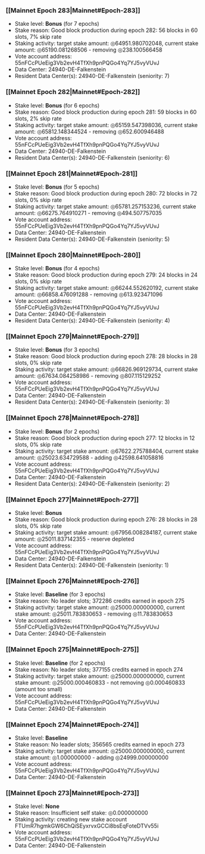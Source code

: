 ### [[Mainnet Epoch 283|Mainnet#Epoch-283]]
* Stake level: **Bonus** (for 7 epochs)
* Stake reason: Good block production during epoch 282: 56 blocks in 60 slots, 7% skip rate
* Staking activity: target stake amount: ◎64951.980702048, current stake amount: ◎65190.081268506 - removing ◎238.100566458
* Vote account address: 55nFCcPUeEig3Vb2evH4TfXh9pnPQGo4Yq7YJ5vyVUvJ
* Data Center: 24940-DE-Falkenstein
* Resident Data Center(s): 24940-DE-Falkenstein (seniority: 7)
### [[Mainnet Epoch 282|Mainnet#Epoch-282]]
* Stake level: **Bonus** (for 6 epochs)
* Stake reason: Good block production during epoch 281: 59 blocks in 60 slots, 2% skip rate
* Staking activity: target stake amount: ◎65159.547398036, current stake amount: ◎65812.148344524 - removing ◎652.600946488
* Vote account address: 55nFCcPUeEig3Vb2evH4TfXh9pnPQGo4Yq7YJ5vyVUvJ
* Data Center: 24940-DE-Falkenstein
* Resident Data Center(s): 24940-DE-Falkenstein (seniority: 6)
### [[Mainnet Epoch 281|Mainnet#Epoch-281]]
* Stake level: **Bonus** (for 5 epochs)
* Stake reason: Good block production during epoch 280: 72 blocks in 72 slots, 0% skip rate
* Staking activity: target stake amount: ◎65781.257153236, current stake amount: ◎66275.764910271 - removing ◎494.507757035
* Vote account address: 55nFCcPUeEig3Vb2evH4TfXh9pnPQGo4Yq7YJ5vyVUvJ
* Data Center: 24940-DE-Falkenstein
* Resident Data Center(s): 24940-DE-Falkenstein (seniority: 5)
### [[Mainnet Epoch 280|Mainnet#Epoch-280]]
* Stake level: **Bonus** (for 4 epochs)
* Stake reason: Good block production during epoch 279: 24 blocks in 24 slots, 0% skip rate
* Staking activity: target stake amount: ◎66244.552620192, current stake amount: ◎66858.476091288 - removing ◎613.923471096
* Vote account address: 55nFCcPUeEig3Vb2evH4TfXh9pnPQGo4Yq7YJ5vyVUvJ
* Data Center: 24940-DE-Falkenstein
* Resident Data Center(s): 24940-DE-Falkenstein (seniority: 4)
### [[Mainnet Epoch 279|Mainnet#Epoch-279]]
* Stake level: **Bonus** (for 3 epochs)
* Stake reason: Good block production during epoch 278: 28 blocks in 28 slots, 0% skip rate
* Staking activity: target stake amount: ◎66826.969129734, current stake amount: ◎67634.084258986 - removing ◎807.115129252
* Vote account address: 55nFCcPUeEig3Vb2evH4TfXh9pnPQGo4Yq7YJ5vyVUvJ
* Data Center: 24940-DE-Falkenstein
* Resident Data Center(s): 24940-DE-Falkenstein (seniority: 3)
### [[Mainnet Epoch 278|Mainnet#Epoch-278]]
* Stake level: **Bonus** (for 2 epochs)
* Stake reason: Good block production during epoch 277: 12 blocks in 12 slots, 0% skip rate
* Staking activity: target stake amount: ◎67622.275788404, current stake amount: ◎25023.634729588 - adding ◎42598.641058816
* Vote account address: 55nFCcPUeEig3Vb2evH4TfXh9pnPQGo4Yq7YJ5vyVUvJ
* Data Center: 24940-DE-Falkenstein
* Resident Data Center(s): 24940-DE-Falkenstein (seniority: 2)
### [[Mainnet Epoch 277|Mainnet#Epoch-277]]
* Stake level: **Bonus**
* Stake reason: Good block production during epoch 276: 28 blocks in 28 slots, 0% skip rate
* Staking activity: target stake amount: ◎67956.008284187, current stake amount: ◎25011.837142355 - reserve depleted
* Vote account address: 55nFCcPUeEig3Vb2evH4TfXh9pnPQGo4Yq7YJ5vyVUvJ
* Data Center: 24940-DE-Falkenstein
* Resident Data Center(s): 24940-DE-Falkenstein (seniority: 1)
### [[Mainnet Epoch 276|Mainnet#Epoch-276]]
* Stake level: **Baseline** (for 3 epochs)
* Stake reason: No leader slots; 372286 credits earned in epoch 275
* Staking activity: target stake amount: ◎25000.000000000, current stake amount: ◎25011.783830653 - removing ◎11.783830653
* Vote account address: 55nFCcPUeEig3Vb2evH4TfXh9pnPQGo4Yq7YJ5vyVUvJ
* Data Center: 24940-DE-Falkenstein
### [[Mainnet Epoch 275|Mainnet#Epoch-275]]
* Stake level: **Baseline** (for 2 epochs)
* Stake reason: No leader slots; 377155 credits earned in epoch 274
* Staking activity: target stake amount: ◎25000.000000000, current stake amount: ◎25000.000460833 - not removing ◎0.000460833 (amount too small)
* Vote account address: 55nFCcPUeEig3Vb2evH4TfXh9pnPQGo4Yq7YJ5vyVUvJ
* Data Center: 24940-DE-Falkenstein
### [[Mainnet Epoch 274|Mainnet#Epoch-274]]
* Stake level: **Baseline**
* Stake reason: No leader slots; 356565 credits earned in epoch 273
* Staking activity: target stake amount: ◎25000.000000000, current stake amount: ◎1.000000000 - adding ◎24999.000000000
* Vote account address: 55nFCcPUeEig3Vb2evH4TfXh9pnPQGo4Yq7YJ5vyVUvJ
* Data Center: 24940-DE-Falkenstein
### [[Mainnet Epoch 273|Mainnet#Epoch-273]]
* Stake level: **None**
* Stake reason: Insufficient self stake: ◎0.000000000
* Staking activity: creating new stake account FTUmR7hgmkGW6ChQiSEyxrvxGCCi8bsEqFoteDTVv55i
* Vote account address: 55nFCcPUeEig3Vb2evH4TfXh9pnPQGo4Yq7YJ5vyVUvJ
* Data Center: 24940-DE-Falkenstein